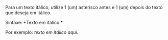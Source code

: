 Para um texto itálico, utilize 1 (um) asterisco antes e 1 (um) depois do texto que deseja em itálico.

Sintaxe: \*Texto em itálico.\*

Por exemplo: *texto em itálico aqui.*